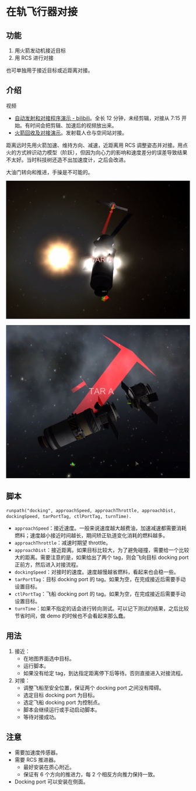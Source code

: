 # 在轨飞行器对接

## 功能

1. 用火箭发动机接近目标
2. 用 RCS 进行对接

也可单独用于接近目标或近距离对接。

## 介绍

视频

- [自动发射和对接程序演示 - bilibili](https://www.bilibili.com/video/av45130158)。全长 12 分钟，未经剪辑，对接从 7:15 开始。有时间会把剪辑、加速后的视频放出来。
- [火箭回收及对接演示](https://www.bilibili.com/video/av50230920/)。发射载人仓与空间站对接。

距离远时先用火箭加速、维持方向、减速，近距离用 RCS 调整姿态并对接。用点火的方式辨识动力模型（阶跃），但因为向心力的影响和速度差分的误差导致结果不太好。当时科技树还造不出加速度计，之后会改进。

大油门转向和推进，手操是不可能的。

![](1.png)

![](2.png)

## 脚本

``` VB
runpath("docking", approachSpeed, approachThrottle, approachDist, dockingSpeed, tarPortTag, ctlPortTag, turnTime).
```

- `approachSpeed`：接近速度。一般来说速度越大越费油，加速减速都需要消耗燃料；速度越小接近时间越长，期间矫正轨道变化消耗的燃料越多。
- `approachThrottle`：减速时期望 throttle。
- `approachDist`：接近距离。如果目标比较大，为了避免碰撞，需要给一个比较大的距离。需要注意的是，如果给出了两个 tag，则会飞向目标 docking port 正前方，然后进入对接流程。
- `dockingSpeed`：对接时的速度。速度越慢越省燃料，看起来也会稳一些。
- `tarPortTag`：目标 docking port 的 tag。如果为空，在完成接近后需要手动设置目标。
- `ctlPortTag`：飞船 docking port 的 tag。如果为空，在完成接近后需要手动设置目标。
- `turnTime`：如果不指定的话会进行转向测试。可以记下测试的结果，之后比较节省时间，做 demo 的时候也不会看起来那么蠢。

## 用法

1. 接近：
    - 在地图界面选中目标。
    - 运行脚本。
    - 如果没有给定 tag，到达指定距离停下后等待。否则直接进入对接流程。
2. 对接：
    - 调整飞船至安全位置，保证两个 docking port 之间没有障碍。
    - 选定目标 docking port 为目标。
    - 选定飞船 docking port 为控制点。
    - 脚本会继续运行或手动启动脚本。
    - 等待对接成功。

## 注意

- 需要加速度传感器。
- 需要 RCS 推进器。
    - 最好安装在质心附近。
    - 保证有 6 个方向的推进力，每 2 个相反方向推力保持一致。
- Docking port 可以安装在侧面。
